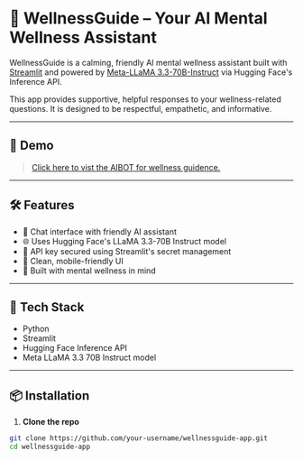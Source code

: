 # 🧘 WellnessGuide – Your AI Mental Wellness Assistant

WellnessGuide is a calming, friendly AI mental wellness assistant built with [Streamlit](https://streamlit.io/) and powered by [Meta-LLaMA 3.3-70B-Instruct](https://huggingface.co/meta-llama/Llama-3.3-70B-Instruct) via Hugging Face's Inference API.

This app provides supportive, helpful responses to your wellness-related questions. It is designed to be respectful, empathetic, and informative.

---

## 🚀 Demo

> [Click here to vist the AIBOT for wellness guidence.](https://dnp6yjnok7vcgbyd2mashg.streamlit.app/)  

---

## 🛠️ Features

- 💬 Chat interface with friendly AI assistant
- 🌐 Uses Hugging Face's LLaMA 3.3-70B Instruct model
- 🔐 API key secured using Streamlit's secret management
- 📱 Clean, mobile-friendly UI
- 🧠 Built with mental wellness in mind

---

## 🧰 Tech Stack

- Python
- Streamlit
- Hugging Face Inference API
- Meta LLaMA 3.3 70B Instruct model

---

## 📦 Installation

1. **Clone the repo**

```bash
git clone https://github.com/your-username/wellnessguide-app.git
cd wellnessguide-app
